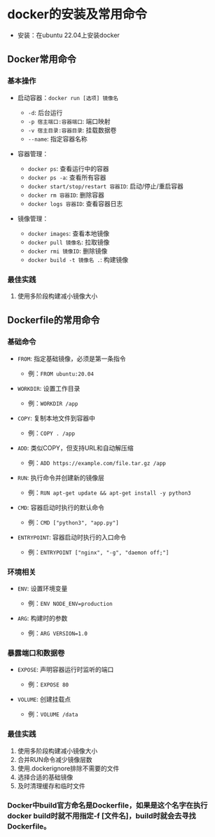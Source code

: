 # docker的安装及常用命令
- 安装：在ubuntu 22.04上安装docker


## Docker常用命令
### 基本操作
- 启动容器：`docker run [选项] 镜像名`
  - `-d`: 后台运行
  - `-p 宿主端口:容器端口`: 端口映射
  - `-v 宿主目录:容器目录`: 挂载数据卷
  - `--name`: 指定容器名称
  
- 容器管理：
  - `docker ps`: 查看运行中的容器
  - `docker ps -a`: 查看所有容器
  - `docker start/stop/restart 容器ID`: 启动/停止/重启容器
  - `docker rm 容器ID`: 删除容器
  - `docker logs 容器ID`: 查看容器日志

- 镜像管理：
  - `docker images`: 查看本地镜像
  - `docker pull 镜像名`: 拉取镜像
  - `docker rmi 镜像ID`: 删除镜像
  - `docker build -t 镜像名 .`: 构建镜像


### 最佳实践
1. 使用多阶段构建减小镜像大小

## Dockerfile的常用命令

### 基础命令
- `FROM`: 指定基础镜像，必须是第一条指令
  - 例：`FROM ubuntu:20.04`

- `WORKDIR`: 设置工作目录
  - 例：`WORKDIR /app`

- `COPY`: 复制本地文件到容器中
  - 例：`COPY . /app`

- `ADD`: 类似COPY，但支持URL和自动解压缩
  - 例：`ADD https://example.com/file.tar.gz /app`

- `RUN`: 执行命令并创建新的镜像层
  - 例：`RUN apt-get update && apt-get install -y python3`

- `CMD`: 容器启动时执行的默认命令
  - 例：`CMD ["python3", "app.py"]`

- `ENTRYPOINT`: 容器启动时执行的入口命令
  - 例：`ENTRYPOINT ["nginx", "-g", "daemon off;"]`

### 环境相关
- `ENV`: 设置环境变量
  - 例：`ENV NODE_ENV=production`

- `ARG`: 构建时的参数
  - 例：`ARG VERSION=1.0`

### 暴露端口和数据卷
- `EXPOSE`: 声明容器运行时监听的端口
  - 例：`EXPOSE 80`

- `VOLUME`: 创建挂载点
  - 例：`VOLUME /data`

### 最佳实践
1. 使用多阶段构建减小镜像大小
2. 合并RUN命令减少镜像层数
3. 使用.dockerignore排除不需要的文件
4. 选择合适的基础镜像
5. 及时清理缓存和临时文件

### Docker中build官方命名是Dockerfile，如果是这个名字在执行docker build时就不用指定-f [文件名]，build时就会去寻找Dockerfile。